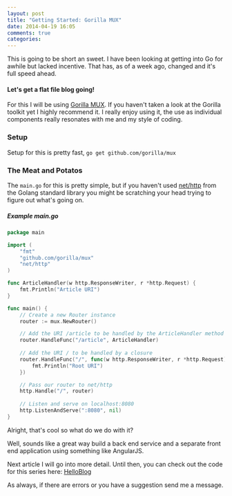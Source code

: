 ```yaml
---
layout: post
title: "Getting Started: Gorilla MUX"
date: 2014-04-19 16:05
comments: true
categories: 
---
```

 
This is going to be short an sweet.  I have been looking at getting into Go for awhile but lacked incentive.  That has, as of a week ago, changed and it's full speed ahead.

#### Let's get a flat file blog going!

For this I will be using [Gorilla MUX](http://www.gorillatoolkit.org/pkg/mux).  If you haven't taken a look at the Gorilla toolkit yet I highly recommend it.  I really enjoy using it, the use as individual components really resonates with me and my style of coding.

### Setup
Setup for this is pretty fast, `go get github.com/gorilla/mux`

### The Meat and Potatos
The `main.go` for this is pretty simple, but if you haven't used [net/http](http://golang.org/pkg/net/http/) from the Golang standard library you might be scratching your head trying to figure out what's going on.

##### Example main.go
```go
package main

import (
    "fmt"
    "github.com/gorilla/mux"
    "net/http"
)

func ArticleHandler(w http.ResponseWriter, r *http.Request) {
    fmt.Println("Article URI")
}

func main() {
    // Create a new Router instance
    router := mux.NewRouter()

    // Add the URI /article to be handled by the ArticleHandler method
    router.HandleFunc("/article", ArticleHandler)
    
    // Add the URI / to be handled by a closure
    router.HandleFunc("/", func(w http.ResponseWriter, r *http.Request) {
        fmt.Println("Root URI")
    })

    // Pass our router to net/http
    http.Handle("/", router)
    
    // Listen and serve on localhost:8080
    http.ListenAndServe(":8080", nil)
}
```

Alright, that's cool so what do we do with it?

Well, sounds like a great way build a back end service and a separate front end application using something like AngularJS.

Next article I will go into more detail.  Until then, you can check out the code for this series here: [HelloBlog](https://github.com/taion809/go-helloblog)


As always, if there are errors or you have a suggestion send me a message.
